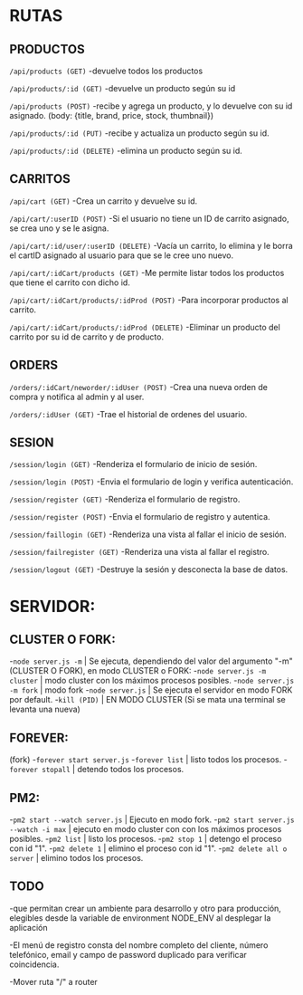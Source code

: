 # RUTAS
## PRODUCTOS

`/api/products (GET)`
-devuelve todos los productos

`/api/products/:id (GET)`
-devuelve un producto según su id

`/api/products (POST)` 
-recibe y agrega un producto, y lo devuelve con su id asignado. (body: {title, brand, price, stock, thumbnail})

`/api/products/:id (PUT)` 
-recibe y actualiza un producto según su id.

`/api/products/:id (DELETE)` 
-elimina un producto según su id.

## CARRITOS

`/api/cart (GET)` 
-Crea un carrito y devuelve su id.

`/api/cart/:userID (POST)`
-Si el usuario no tiene un ID de carrito asignado, se crea uno y se le asigna.

`/api/cart/:id/user/:userID (DELETE)` 
-Vacía un carrito, lo elimina y le borra el cartID asignado al usuario para que se le cree uno nuevo.

`/api/cart/:idCart/products (GET)` 
-Me permite listar todos los productos que tiene el carrito con dicho id.

`/api/cart/:idCart/products/:idProd (POST)` 
-Para incorporar productos al carrito.

`/api/cart/:idCart/products/:idProd (DELETE)` 
-Eliminar un producto del carrito por su id de carrito y de producto.

## ORDERS

`/orders/:idCart/neworder/:idUser (POST)`
-Crea una nueva orden de compra y notifica al admin y al user.

`/orders/:idUser (GET)`
-Trae el historial de ordenes del usuario.

## SESION

`/session/login (GET)`
-Renderiza el formulario de inicio de sesión.

`/session/login (POST)`
-Envia el formulario de login y verifica autenticación.

`/session/register (GET)`
-Renderiza el formulario de registro.

`/session/register (POST)`
-Envia el formulario de registro y autentica.

`/session/faillogin (GET)`
-Renderiza una vista al fallar el inicio de sesión.

`/session/failregister (GET)`
-Renderiza una vista al fallar el registro.

`/session/logout (GET)`
-Destruye la sesión y desconecta la base de datos.



# SERVIDOR:
## CLUSTER O FORK:
-`node server.js -m` | Se ejecuta, dependiendo del valor del argumento "-m" (CLUSTER O FORK), en modo CLUSTER o FORK:
-`node server.js -m cluster` | modo cluster con los máximos procesos posibles.
-`node server.js -m fork` | modo fork
-`node server.js` | Se ejecuta el servidor en modo FORK por default.
-`kill (PID)` | EN MODO CLUSTER (Si se mata una terminal se levanta una nueva)

## FOREVER:
(fork)
-`forever start server.js`
-`forever list` | listo todos los procesos.
-`forever stopall` | detendo todos los procesos.

## PM2:
-`pm2 start --watch server.js` | Ejecuto en modo fork.
-`pm2 start server.js --watch -i max` | ejecuto en modo cluster con con los máximos procesos posibles.
-`pm2 list` | listo los procesos.
-`pm2 stop 1` | detengo el proceso con id "1".
-`pm2 delete 1` | elimino el proceso con id "1".
-`pm2 delete all o server` | elimino todos los procesos.


## TODO 
-que permitan crear un ambiente para desarrollo y otro para producción, elegibles desde la variable de environment NODE_ENV al desplegar la aplicación

-El menú de registro consta del nombre completo del cliente, número telefónico, email y campo de password duplicado para verificar coincidencia.

-Mover ruta "/" a router
